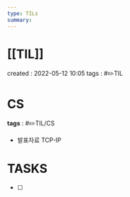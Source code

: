 ```yaml
---
type: TILs
summary: 
---
```


# [[TIL]]
created : 2022-05-12 10:05
tags : #✏️TIL

# CS
**tags** : #✏️TIL/CS
- 발표자료 TCP-IP

# TASKS
- [ ] 
